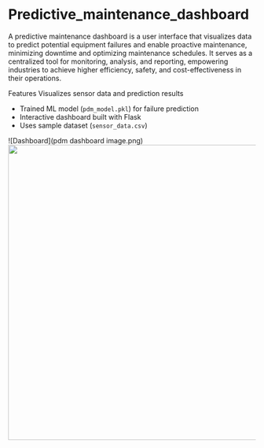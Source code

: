 # Predictive_maintenance_dashboard
A predictive maintenance dashboard is a user interface that visualizes data to predict potential equipment failures and enable proactive maintenance, minimizing downtime and optimizing maintenance schedules. It serves as a centralized tool for monitoring, analysis, and reporting, empowering industries to achieve higher efficiency, safety, and cost-effectiveness in their operations.

Features
Visualizes sensor data and prediction results
- Trained ML model (`pdm_model.pkl`) for failure prediction
- Interactive dashboard built with Flask
- Uses sample dataset (`sensor_data.csv`)




![Dashboard](pdm dashboard image.png)
<img src="dashboard.png" width="600">

